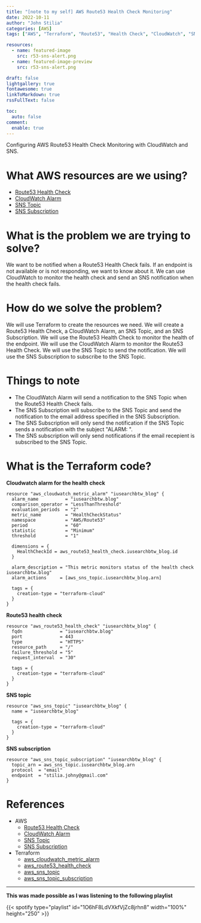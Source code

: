 ```yaml
---
title: "[note to my self] AWS Route53 Health Check Monitoring"
date: 2022-10-11
author: "John Stilia"
categories: [AWS]
tags: ["AWS", "Terraform", "Route53", "Health Check", "CloudWatch", "SNS"]

resources:
  - name: featured-image
    src: r53-sns-alert.png
  - name: featured-image-preview
    src: r53-sns-alert.png

draft: false
lightgallery: true
fontawesome: true
linkToMarkdown: true
rssFullText: false

toc:
  auto: false
comment:
  enable: true
---
```


<style>
img {
    box-shadow: inset 10px 10px 60px #fff;
    -moz-border-radius:25px;
    border-radius:10px;
}
</style>

Configuring AWS Route53 Health Check Monitoring with CloudWatch and SNS.

<!--more-->

# What AWS resources are we using?
- [Route53 Health Check](https://docs.aws.amazon.com/Route53/latest/DeveloperGuide/health-checks.html)
- [CloudWatch Alarm](https://docs.aws.amazon.com/AmazonCloudWatch/latest/monitoring/AlarmThatSendsEmail.html)
- [SNS Topic](https://docs.aws.amazon.com/sns/latest/dg/welcome.html)
- [SNS Subscription](https://docs.aws.amazon.com/sns/latest/dg/sns-subscription-filter-policies.html)

# What is the problem we are trying to solve?
We want to be notified when a Route53 Health Check fails. If an endpoint is not available or is not responding, we want to know about it. We can use CloudWatch to monitor the health check and send an SNS notification when the health check fails.

# How do we solve the problem?
We will use Terraform to create the resources we need. We will create a Route53 Health Check, a CloudWatch Alarm, an SNS Topic, and an SNS Subscription. We will use the Route53 Health Check to monitor the health of the endpoint. We will use the CloudWatch Alarm to monitor the Route53 Health Check. We will use the SNS Topic to send the notification. We will use the SNS Subscription to subscribe to the SNS Topic.

# Things to note
- The CloudWatch Alarm will send a notification to the SNS Topic when the Route53 Health Check fails.
- The SNS Subscription will subscribe to the SNS Topic and send the notification to the email address specified in the SNS Subscription.
- The SNS Subscription will only send the notification if the SNS Topic sends a notification with the subject "ALARM: ".
- The SNS subscription will only send notifications if the email recepient is subscribed to the SNS Topic.

# What is the Terraform code?

**Cloudwatch alarm for the health check**
```hcl
resource "aws_cloudwatch_metric_alarm" "iusearchbtw_blog" {
  alarm_name          = "iusearchbtw.blog"
  comparison_operator = "LessThanThreshold"
  evaluation_periods  = "2"
  metric_name         = "HealthCheckStatus"
  namespace           = "AWS/Route53"
  period              = "60"
  statistic           = "Minimum"
  threshold           = "1"

  dimensions = {
    HealthCheckId = aws_route53_health_check.iusearchbtw_blog.id
  }

  alarm_description = "This metric monitors status of the health check iusearchbtw.blog"
  alarm_actions     = [aws_sns_topic.iusearchbtw_blog.arn]

  tags = {
    creation-type = "terraform-cloud"
  }
}
```

**Route53 health check**
```hcl
resource "aws_route53_health_check" "iusearchbtw_blog" {
  fqdn              = "iusearchbtw.blog"
  port              = 443
  type              = "HTTPS"
  resource_path     = "/"
  failure_threshold = "5"
  request_interval  = "30"

  tags = {
    creation-type = "terraform-cloud"
  }
}
```

**SNS topic**
```hcl
resource "aws_sns_topic" "iusearchbtw_blog" {
  name = "iusearchbtw_blog"

  tags = {
    creation-type = "terraform-cloud"
  }
}
```

**SNS subscription**
```hcl
resource "aws_sns_topic_subscription" "iusearchbtw_blog" {
  topic_arn = aws_sns_topic.iusearchbtw_blog.arn
  protocol  = "email"
  endpoint  = "stilia.johny@gmail.com"
}

```

# References

- AWS
  - [Route53 Health Check](https://docs.aws.amazon.com/Route53/latest/DeveloperGuide/health-checks.html)
  - [CloudWatch Alarm](https://docs.aws.amazon.com/AmazonCloudWatch/latest/monitoring/AlarmThatSendsEmail.html)
  - [SNS Topic](https://docs.aws.amazon.com/sns/latest/dg/welcome.html)
  - [SNS Subscription](https://docs.aws.amazon.com/sns/latest/dg/sns-subscription-filter-policies.html)
- Terraform
  - [aws_cloudwatch_metric_alarm](https://registry.terraform.io/providers/hashicorp/aws/latest/docs/resources/cloudwatch_metric_alarm)
  - [aws_route53_health_check](https://registry.terraform.io/providers/hashicorp/aws/latest/docs/resources/route53_health_check)
  - [aws_sns_topic](https://registry.terraform.io/providers/hashicorp/aws/latest/docs/resources/sns_topic)
  - [aws_sns_topic_subscription](https://registry.terraform.io/providers/hashicorp/aws/latest/docs/resources/sns_topic_subscription)

---
**This was made possible as I was listening to the following playlist**


 {{< spotify type="playlist" id="1O6hF8LdVXkfVjZc8jrhn8" width="100%" height="250" >}}
